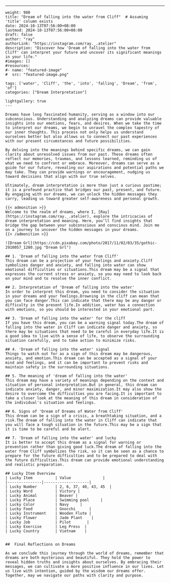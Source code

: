 ---
    weight: 980
    title: "Dream of falling into the water from Cliff"  # Assuming 'title' column exists
    date: 2024-10-13T07:56:00+08:00
    lastmod: 2024-10-13T07:56:00+08:00
    draft: false
    author: "ray"
    authorLink: "https://instagram.com/ray._.atelier"
    description: "Discover how 'Dream of falling into the water from Cliff' can interpret your future and uncover its significant meanings in your life."
    #images: []
    #resources:
    #- name: "featured-image"
    #  src: "featured-image.png"
    
    tags: ['water', 'Cliff', 'the', 'into', 'falling', 'Dream', 'from', 'of']
    categories: ["Dream Interpretation"]
    
    lightgallery: true
    ---
    
    Dreams have long fascinated humanity, serving as a window into our subconscious. Understanding and analyzing dreams can provide valuable insights into our emotions, fears, and desires. When we take the time to interpret our dreams, we begin to unravel the complex tapestry of our inner thoughts. This process not only helps us understand ourselves better but also allows us to connect our past experiences with our present circumstances and future possibilities.
    
    By delving into the meanings behind specific dreams, we can gain clarity about unresolved issues from our past. These dreams often reflect our memories, traumas, and lessons learned, reminding us of what we need to confront or embrace. Moreover, dreams can serve as a guide for our future, revealing our aspirations and potential paths we may take. They can provide warnings or encouragement, nudging us toward decisions that align with our true selves.
    
    Ultimately, dream interpretation is more than just a curious pastime; it is a profound practice that bridges our past, present, and future. By engaging with our dreams, we can unlock the hidden messages they carry, leading us toward greater self-awareness and personal growth.
    
    {{< admonition >}}
    Welcome to the realm of dreams, where I, [Ray](https://instagram.com/ray._.atelier), explore the intricacies of dream interpretation and meaning. Here, you’ll find insights that bridge the gap between your subconscious and conscious mind. Join me on a journey to uncover the hidden messages in your dreams.
    {{< /admonition >}}
    
    ![Dream Grl](https://cdn.pixabay.com/photo/2017/11/02/03/35/gothic-2910057_1280.jpg "Dream Grl")
    
    ## 1. 'Dream of falling into the water from Cliff'
    This dream can be a projection of your feelings and anxiety.Cliff symbolizes danger and anxiety, and falling into water can show emotional difficulties or situations.This dream may be a signal that expresses the current stress or anxiety, so you may need to look back on your mind and to resolve the inner conflict.
    
    ## 2. Interpretation of 'Dream of falling into the water'
    In order to interpret this dream, you need to consider the situation in your dreams and your feelings.Drowning in the cliff can mean that you can face danger.This can indicate that there may be any danger or difficulty in the present life.In addition, water has a connection with emotions, so you should be interested in your emotional part.
    
    ## 3. 'Dream of falling into the water' for the cliff
    If you have this dream, you can be a warning signal today.The dream of falling into the water in Cliff can indicate danger and anxiety, so there may be situations that need to be careful in everyday life.It is a good idea to live with a sense of life, to observe the surrounding situation carefully, and to take action to minimize risks.
    
    ## 4. 'Dream of falling into the water' signal
    Things to watch out for as a sign of this dream may be dangerous, anxiety, and emotion.This dream can be accepted as a signal of your mind and feelings, and it can be important to prevent risks and maintain safety in the surrounding situations.
    
    ## 5. The meaning of 'dream of falling into the water'
    This dream may have a variety of meanings depending on the context and situation of personal interpretation.But in general, this dream can indicate anxiety, danger, and minor maximization.It may also show the desire to overcome the difficulties you are facing.It is important to take a closer look at the meaning of this dream in consideration of the individual's situation and feelings.
    
    ## 6. Signs of 'Dream of Dreams of Water from Cliff'
    This dream can be a sign of a crisis, a breathtaking situation, and a risk.The dream of falling into the water in Cliff can indicate that you will face a tough situation in the future.This may be a sign that it is time to be careful and be alert.
    
    ## 7. 'Dream of falling into the water' and lucky
    It is better to accept this dream as a signal for warning or prevention rather than giving good luck.The dream of falling into the water from Cliff symbolizes the risk, so it can be seen as a chance to prepare for the future difficulties and to be prepared to deal with the future difficulties.This dream can provide emotional understanding and realistic preparation.
    
    ## Lucky Item Overview
    | Lucky Item          | Value              |
    |---------------|--------------------|
    | Lucky Number        | 2, 6, 37, 40, 43, 45  |
    | Lucky Word          | Victory |
    | Lucky Animal        | Beaver |
    | Lucky Place         | Swimming pool     |
    | Lucky Color         | Navy     |
    | Lucky Food          | Gnocchi      |
    | Lucky Instrument    | Wooden Flute |
    | Lucky Flower        | Jade Plant    |
    | Lucky Job           | Pilot       |
    | Lucky Exercise      | Leg Press  |
    | Lucky Country       | Vietnam    |
    
    
    ##  Final Reflections on Dreams
    
    As we conclude this journey through the world of dreams, remember that dreams are both mysterious and beautiful. They hold the power to reveal hidden truths and insights about ourselves. By embracing their messages, we can cultivate a more positive influence in our lives. Let us live with intention, guided by the wisdom our dreams offer. Together, may we navigate our paths with clarity and purpose.
    